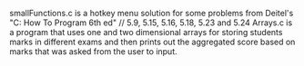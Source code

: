 smallFunctions.c is a hotkey menu solution for some problems from Deitel's "C: How To Program 6th ed" // 5.9, 5.15, 5.16, 5.18, 5.23 and 5.24 
Arrays.c is a program that uses one and two dimensional arrays for storing students marks in different exams and then prints out the aggregated score based on marks that was asked from the user to input.
